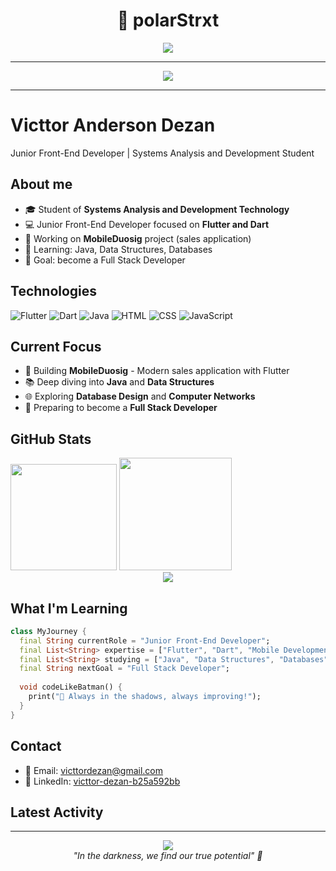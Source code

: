 <h1 align="center">🦇 polarStrxt</h1>
<p align="center">
  <img src="https://readme-typing-svg.herokuapp.com?font=Fira+Code&size=22&pause=1000&color=888888&center=true&vCenter=true&width=450&lines=Full-stack+in+progress...;Code+like+Batman+%F0%9F%8E%AF" />
</p>

---

<div align="center">
  <img src="https://capsule-render.vercel.app/api?type=waving&height=120&text=Welcome&fontAlign=38&fontColor=AAAAAA&color=0:0d0d0d,100:1a1a1a" />
</div>

---

# Victtor Anderson Dezan

Junior Front-End Developer | Systems Analysis and Development Student

## About me
- 🎓 Student of **Systems Analysis and Development Technology**
- 💻 Junior Front-End Developer focused on **Flutter and Dart**
- 📱 Working on **MobileDuosig** project (sales application)
- 🌱 Learning: Java, Data Structures, Databases
- 🎯 Goal: become a Full Stack Developer

## Technologies
![Flutter](https://img.shields.io/badge/Flutter-02569B?style=flat&logo=flutter&logoColor=white)
![Dart](https://img.shields.io/badge/Dart-0175C2?style=flat&logo=dart&logoColor=white)
![Java](https://img.shields.io/badge/Java-ED8B00?style=flat&logo=openjdk&logoColor=white)
![HTML](https://img.shields.io/badge/HTML5-E34F26?style=flat&logo=html5&logoColor=white)
![CSS](https://img.shields.io/badge/CSS3-1572B6?style=flat&logo=css3&logoColor=white)
![JavaScript](https://img.shields.io/badge/JavaScript-F7DF1E?style=flat&logo=javascript&logoColor=black)

## Current Focus
- 🔭 Building **MobileDuosig** - Modern sales application with Flutter
- 📚 Deep diving into **Java** and **Data Structures**
- 🌐 Exploring **Database Design** and **Computer Networks**
- 🚀 Preparing to become a **Full Stack Developer**

## GitHub Stats
<div>
  <img height="170" src="https://github-readme-stats.vercel.app/api?username=polarStrxt&theme=dark&show_icons=true&hide_border=true" />
  <img height="180" src="https://github-readme-stats.vercel.app/api/top-langs/?username=polarStrxt&layout=compact&theme=dark&hide_border=true" />
</div>

<div align="center">
  <img src="https://github-readme-streak-stats.herokuapp.com/?user=polarStrxt&theme=dark&hide_border=true" />
</div>

## What I'm Learning
```dart
class MyJourney {
  final String currentRole = "Junior Front-End Developer";
  final List<String> expertise = ["Flutter", "Dart", "Mobile Development"];
  final List<String> studying = ["Java", "Data Structures", "Databases"];
  final String nextGoal = "Full Stack Developer";
  
  void codeLikeBatman() {
    print("🦇 Always in the shadows, always improving!");
  }
}
```

## Contact
- 📧 Email: [victtordezan@gmail.com](mailto:victtordezan@gmail.com)
- 💼 LinkedIn: [victtor-dezan-b25a592bb](https://linkedin.com/in/victtor-dezan-b25a592bb)

## Latest Activity
<!--START_SECTION:activity-->
<!--END_SECTION:activity-->

---

<div align="center">
  <img src="https://komarev.com/ghpvc/?username=polarStrxt&color=grey&style=flat-square&label=Profile+Views" />
</div>

<div align="center">
  <i>"In the darkness, we find our true potential" 🦇</i>
</div>
